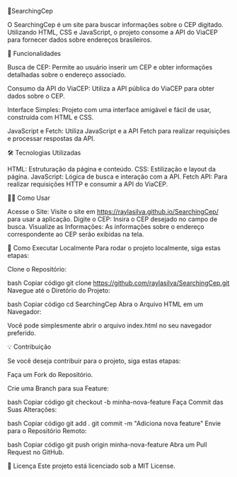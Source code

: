 🌟SearchingCep


O SearchingCep é um site para buscar informações sobre o CEP digitado. Utilizando HTML, CSS e JavaScript, o projeto consome a API do ViaCEP para fornecer dados sobre endereços brasileiros.

🚀 Funcionalidades


Busca de CEP: Permite ao usuário inserir um CEP e obter informações detalhadas sobre o endereço associado.

Consumo da API do ViaCEP: Utiliza a API pública do ViaCEP para obter dados sobre o CEP.

Interface Simples: Projeto com uma interface amigável e fácil de usar, construída com HTML e CSS.

JavaScript e Fetch: Utiliza JavaScript e a API Fetch para realizar requisições e processar respostas da API.


🛠️ Tecnologias Utilizadas

HTML: Estruturação da página e conteúdo.
CSS: Estilização e layout da página.
JavaScript: Lógica de busca e interação com a API.
Fetch API: Para realizar requisições HTTP e consumir a API do ViaCEP.


🧑‍💻 Como Usar


Acesse o Site: Visite o site em https://raylasilva.github.io/SearchingCep/ para usar a aplicação.
Digite o CEP: Insira o CEP desejado no campo de busca.
Visualize as Informações: As informações sobre o endereço correspondente ao CEP serão exibidas na tela.


📂 Como Executar Localmente
Para rodar o projeto localmente, siga estas etapas:

Clone o Repositório:

bash
Copiar código
git clone https://github.com/raylasilva/SearchingCep.git
Navegue até o Diretório do Projeto:

bash
Copiar código
cd SearchingCep
Abra o Arquivo HTML em um Navegador:

Você pode simplesmente abrir o arquivo index.html no seu navegador preferido.


💡 Contribuição


Se você deseja contribuir para o projeto, siga estas etapas:

Faça um Fork do Repositório.

Crie uma Branch para sua Feature:

bash
Copiar código
git checkout -b minha-nova-feature
Faça Commit das Suas Alterações:

bash
Copiar código
git add .
git commit -m "Adiciona nova feature"
Envie para o Repositório Remoto:

bash
Copiar código
git push origin minha-nova-feature
Abra um Pull Request no GitHub.

📜 Licença
Este projeto está licenciado sob a MIT License.
